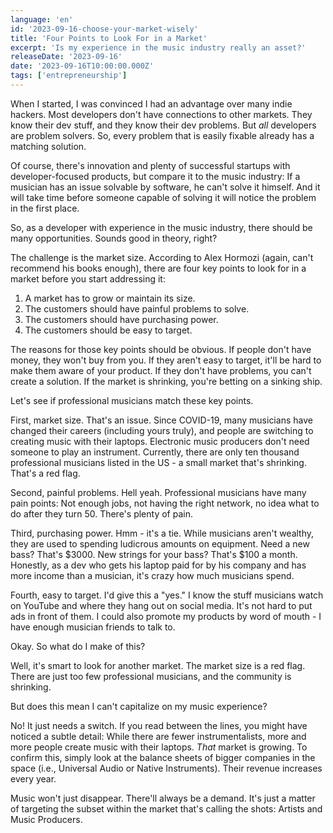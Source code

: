 ```yaml
---
language: 'en'
id: '2023-09-16-choose-your-market-wisely'
title: 'Four Points to Look For in a Market'
excerpt: 'Is my experience in the music industry really an asset?'
releaseDate: '2023-09-16'
date: '2023-09-16T10:00:00.000Z'
tags: ['entrepreneurship']
---
```


When I started, I was convinced I had an advantage over many indie hackers.
Most developers don't have connections to other markets. They know their dev stuff, and they know their dev problems. But _all_ developers are problem solvers. So, every problem that is easily fixable already has a matching solution.

Of course, there's innovation and plenty of successful startups with developer-focused products, but compare it to the music industry: If a musician has an issue solvable by software, he can't solve it himself. And it will take time before someone capable of solving it will notice the problem in the first place.

So, as a developer with experience in the music industry, there should be many opportunities. Sounds good in theory, right?

The challenge is the market size. According to Alex Hormozi (again, can't recommend his books enough), there are four key points to look for in a market before you start addressing it:

1. A market has to grow or maintain its size.
2. The customers should have painful problems to solve.
3. The customers should have purchasing power.
4. The customers should be easy to target.

The reasons for those key points should be obvious. If people don't have money, they won't buy from you. If they aren't easy to target, it'll be hard to make them aware of your product. If they don't have problems, you can't create a solution. If the market is shrinking, you're betting on a sinking ship.

Let's see if professional musicians match these key points.

First, market size. That's an issue. Since COVID-19, many musicians have changed their careers (including yours truly), and people are switching to creating music with their laptops. Electronic music producers don't need someone to play an instrument. Currently, there are only ten thousand professional musicians listed in the US - a small market that's shrinking. That's a red flag.

Second, painful problems. Hell yeah. Professional musicians have many pain points: Not enough jobs, not having the right network, no idea what to do after they turn 50. There's plenty of pain.

Third, purchasing power. Hmm - it's a tie. While musicians aren't wealthy, they are used to spending ludicrous amounts on equipment. Need a new bass? That's $3000. New strings for your bass? That's $100 a month. Honestly, as a dev who gets his laptop paid for by his company and has more income than a musician, it's crazy how much musicians spend.

Fourth, easy to target. I'd give this a "yes." I know the stuff musicians watch on YouTube and where they hang out on social media. It's not hard to put ads in front of them. I could also promote my products by word of mouth - I have enough musician friends to talk to.

Okay. So what do I make of this?

Well, it's smart to look for another market. The market size is a red flag. There are just too few professional musicians, and the community is shrinking.

But does this mean I can't capitalize on my music experience?

No! It just needs a switch. If you read between the lines, you might have noticed a subtle detail: While there are fewer instrumentalists, more and more people create music with their laptops. _That_ market is growing. To confirm this, simply look at the balance sheets of bigger companies in the space (i.e., Universal Audio or Native Instruments). Their revenue increases every year.

Music won't just disappear. There'll always be a demand. It's just a matter of targeting the subset within the market that's calling the shots: Artists and Music Producers.
